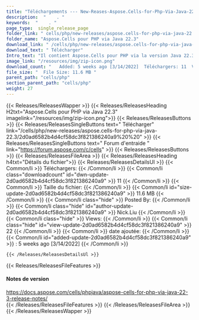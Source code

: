 ```yaml
---
title: "Téléchargements --- New-Reases-Aspose.Cells-for-Php-Via-Java-22.3." 
description:  "    . " 
keywords:  "    . " 
page_type:  single_release_page
folder_link: " cells/php/new-releases/aspose.cells-for-php-via-java-22.3/"
folder_name: "Aspose.Cells pour PHP via Java 22.3"
download_link: " /cells/php/new-releases/aspose.cells-for-php-via-java-22.3/2d0ad6582b4d4cf58dc3f821386240a9"
download_text: " Télécharger"
Intro_text: "Il contient Aspose.Cells pour PHP via la version Java 22.3."
image_link: "/resources/img/zip-icon.png"
download_count: "   Added: 5 weeks ago [3/14/2022]  Téléchargers: 11  Views: 21"
file_size: "  File Size: 11.6 MB "
parent_path: "cells/php"
section_parent_path: "cells/php"
weight: 27
---
```


{{< Releases/ReleasesWapper >}}
  {{< Releases/ReleasesHeading H2txt="Aspose.Cells pour PHP via Java 22.3" imagelink="/resources/img/zip-icon.png">}}
  {{< Releases/ReleasesButtons >}}
    {{< Releases/ReleasesSingleButtons text=" Télécharger" link="/cells/php/new-releases/aspose.cells-for-php-via-java-22.3/2d0ad6582b4d4cf58dc3f821386240a9%20%20" >}}
    {{< Releases/ReleasesSingleButtons text=" Forum d'entraide " link="https://forum.aspose.com/c/cells" >}}
  {{< Releases/ReleasesButtons >}}
  {{< Releases/ReleasesFileArea >}}
    {{< Releases/ReleasesHeading h4txt="Détails du fichier">}}
    {{< Releases/ReleasesDetailsUl >}}
            {{< Common/li  >}} Téléchargers: {{< /Common/li >}} 
      {{< Common/li class="downloadcount" id="dwn-update-2d0ad6582b4d4cf58dc3f821386240a9" >}} 11 {{< /Common/li >}} 
      {{< Common/li  >}} Taille du fichier: {{< /Common/li >}} 
      {{< Common/li id="size-update-2d0ad6582b4d4cf58dc3f821386240a9" >}} 11.6 MB {{< /Common/li >}} 
      {{< Common/li  class="hide" >}} Posted By: {{< /Common/li >}} 
      {{< Common/li class="hide" id="author-update-2d0ad6582b4d4cf58dc3f821386240a9" >}} Nick.Liu {{< /Common/li >}} 
      {{< Common/li class="hide"  >}} Views: {{< /Common/li >}} 
      {{< Common/li class="hide" id="view-update-2d0ad6582b4d4cf58dc3f821386240a9" >}} 22 {{< /Common/li >}} 
      {{< Common/li  >}} date ajoutée: {{< /Common/li >}} 
      {{< Common/li id="added-update-2d0ad6582b4d4cf58dc3f821386240a9" >}} : 5 weeks ago [3/14/2022] {{< /Common/li >}} 

    {{< /Releases/ReleasesDetailsUl >}}

  {{< Releases/ReleasesFileFeatures >}}
      <h4>Notes de version</h4><div><a href="https://docs.aspose.com/cells/phpjava/aspose-cells-for-php-via-java-22-3-release-notes/">https://docs.aspose.com/cells/phpjava/aspose-cells-for-php-via-java-22-3-release-notes/</a></div>
  {{< /Releases/ReleasesFileFeatures >}}
 {{< /Releases/ReleasesFileArea >}}
{{< /Releases/ReleasesWapper >}}


